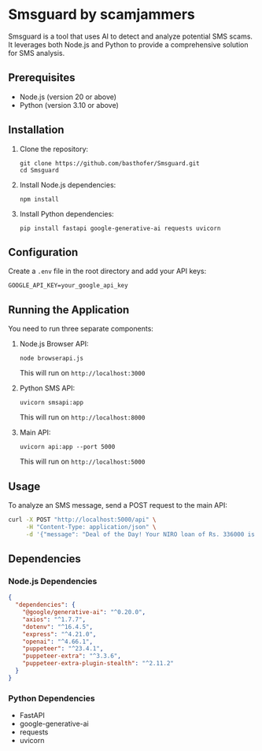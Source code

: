 # Smsguard by scamjammers

Smsguard is a tool that uses AI to detect and analyze potential SMS scams. It leverages both Node.js and Python to provide a comprehensive solution for SMS analysis.

## Prerequisites

- Node.js (version 20 or above)
- Python (version 3.10 or above)

## Installation

1. Clone the repository:
   ```
   git clone https://github.com/basthofer/Smsguard.git
   cd Smsguard
   ```

2. Install Node.js dependencies:
   ```
   npm install
   ```

3. Install Python dependencies:
   ```
   pip install fastapi google-generative-ai requests uvicorn
   ```

## Configuration

Create a `.env` file in the root directory and add your API keys:

```
GOOGLE_API_KEY=your_google_api_key
```

## Running the Application

You need to run three separate components:

1. Node.js Browser API:
   ```
   node browserapi.js
   ```
   This will run on `http://localhost:3000`

2. Python SMS API:
   ```
   uvicorn smsapi:app
   ```
   This will run on `http://localhost:8000`

3. Main API:
   ```
   uvicorn api:app --port 5000
   ```
   This will run on `http://localhost:5000`

## Usage

To analyze an SMS message, send a POST request to the main API:

```bash
curl -X POST "http://localhost:5000/api" \
     -H "Content-Type: application/json" \
     -d '{"message": "Deal of the Day! Your NIRO loan of Rs. 336000 is ready! Tap into the best EMIs now. Claim your funds here- http://f49.bz/mKfvum - Finbud"}'
```

## Dependencies

### Node.js Dependencies

```json
{
  "dependencies": {
    "@google/generative-ai": "^0.20.0",
    "axios": "^1.7.7",
    "dotenv": "^16.4.5",
    "express": "^4.21.0",
    "openai": "^4.66.1",
    "puppeteer": "^23.4.1",
    "puppeteer-extra": "^3.3.6",
    "puppeteer-extra-plugin-stealth": "^2.11.2"
  }
}
```

### Python Dependencies

- FastAPI
- google-generative-ai
- requests
- uvicorn


